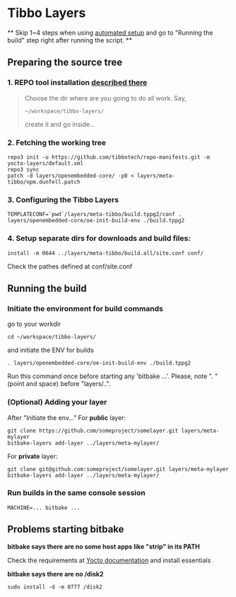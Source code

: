 # Tibbo Layers

**
Skip 1~4 steps when using [automated setup](/../../) and go to 
"Running the build" step right after running the script.
**

## Preparing the source tree

### 1. REPO tool installation [described there](/../../)

> Choose the dir where are you going to do all work. Say,
> ```
> ~/workspace/tibbo-layers/
> ```
> create it and go inside...


### 2. Fetching the working tree
```
repo3 init -u https://github.com/tibbotech/repo-manifests.git -m yocto-layers/default.xml
repo3 sync
patch -d layers/openembedded-core/ -p0 < layers/meta-tibbo/npm.dunfell.patch
```

### 3. Configuring the Tibbo Layers
```
TEMPLATECONF=`pwd`/layers/meta-tibbo/build.tppg2/conf . layers/openembedded-core/oe-init-build-env ./build.tppg2
```

### 4. Setup separate dirs for downloads and build files:
```
install -m 0644 ../layers/meta-tibbo/build.all/site.conf conf/
```
Check the pathes defined at conf/site.conf

## Running the build

### Initiate the environment for build commands
go to your workdir
```
cd ~/workspace/tibbo-layers/
```
and initiate the ENV for builds
```
. layers/openembedded-core/oe-init-build-env ./build.tppg2
```
Run this command once before starting any 'bitbake ...'.
Please, note ". " (point and space) before "layers/..".

### (Optional) Adding your layer
After "Initiate the env..."
For **public** layer:
```
git clone https://github.com/someproject/somelayer.git layers/meta-mylayer
bitbake-layers add-layer ../layers/meta-mylayer/
```
For **private** layer:
```
git clone git@github.com:someproject/somelayer.git layers/meta-mylayer
bitbake-layers add-layer ../layers/meta-mylayer/
```
### Run builds in the same console session
```
MACHINE=... bitbake ...
```
## Problems starting bitbake

**bitbake says there are no some host apps like "strip" in its PATH**

Check the requirements at [Yocto documentation](https://docs.yoctoproject.org/ref-manual/system-requirements.html#required-packages-for-the-build-host) and install essentials

**bitbake says there are no /disk2**
```
sudo install -d -m 0777 /disk2
```
